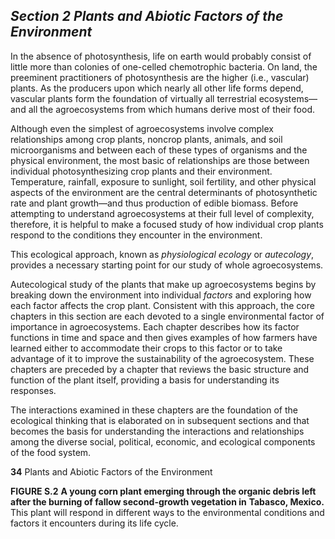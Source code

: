 ## _Section 2_ _Plants and Abiotic Factors of the Environment_

In the absence of photosynthesis, life on earth would probably consist of little more than colonies of one-celled chemotrophic bacteria. On land, the preeminent practitioners of photosynthesis are the higher (i.e., vascular) plants. As the producers upon which nearly all other life forms depend, vascular plants form the foundation of virtually all terrestrial ecosystems—and all the agroecosystems from which humans derive most of their food.

Although even the simplest of agroecosystems involve complex relationships among crop plants, noncrop plants, animals, and soil microorganisms and between each of these types of organisms and the physical environment, the most basic of relationships are those between individual photosynthesizing crop plants and their environment. Temperature, rainfall, exposure to sunlight, soil fertility, and other physical aspects of the environment are the central determinants of photosynthetic rate and plant growth—and thus production of edible biomass. Before attempting to understand agroecosystems at their full level of complexity, therefore, it is helpful to make a focused study of how individual crop plants respond to the conditions they encounter in the environment.

This ecological approach, known as _physiological ecology_ or _autecology_, provides a necessary starting point for our study of whole agroecosystems.

Autecological study of the plants that make up agroecosystems begins by breaking down the environment into individual _factors_ and exploring how each factor affects the crop plant. Consistent with this approach, the core chapters in this section are each devoted to a single environmental factor of importance in agroecosystems. Each chapter describes how its factor functions in time and space and then gives examples of how farmers have learned either to accommodate their crops to this factor or to take advantage of it to improve the sustainability of the agroecosystem. These chapters are preceded by a chapter that reviews the basic structure and function of the plant itself, providing a basis for understanding its responses.

The interactions examined in these chapters are the foundation of the ecological thinking that is elaborated on in subsequent sections and that becomes the basis for understanding the interactions and relationships among the diverse social, political, economic, and ecological components of the food system.

**34** Plants and Abiotic Factors of the Environment

**FIGURE S.2** **A young corn plant emerging through the organic debris left after the burning of fallow second-growth vegetation in** **Tabasco, Mexico.** This plant will respond in different ways to the environmental conditions and factors it encounters during its life cycle.
